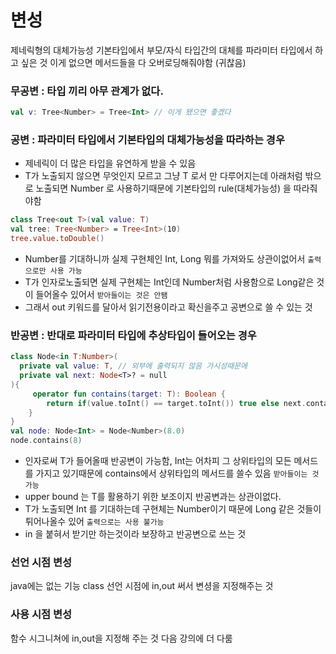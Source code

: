 # 변성
제네릭형의 대체가능성
기본타입에서 부모/자식 타입간의 대체를 파라미터 타입에서 하고 싶은 것 
이게 없으면 메서드들을 다 오버로딩해줘야함 (귀찮음)

### 무공변 : 타입 끼리 아무 관계가 없다.
```kotlin
val v: Tree<Number> = Tree<Int> // 이게 됐으면 좋겠다
```
### 공변 : 파라미터 타입에서 기본타입의 대체가능성을 따라하는 경우
  - 제네릭이 더 많은 타입을 유연하게 받을 수 있음
  - T가 노출되지 않으면 무엇인지 모르고 그냥 T 로서 만 다루어지는데 아래처럼 밖으로 노출되면 Number 로 사용하기때문에 기본타입의 rule(대체가능성) 을 따라줘야함  
```kotlin
class Tree<out T>(val value: T)
val tree: Tree<Number> = Tree<Int>(10)
tree.value.toDouble() 
```
- Number를 기대하니까 실제 구현체인 Int, Long 뭐를 가져와도 상관이없어서 `출력으로만 사용 가능`
- T가 인자로노출되면 실제 구현체는 Int인데 Number처럼 사용함으로 Long같은 것이 들어올수 있어서 `받아들이는 것은 안됌`
- 그래서 out 키워드를 달아서 읽기전용이라고 확신을주고 공변으로 쓸 수 있는 것

### 반공변 : 반대로 파라미터 타입에 추상타입이 들어오는 경우
```kotlin
class Node<in T:Number>(
  private val value: T, // 외부에 출력되지 않음 가시성때문에 
  private val next: Node<T>? = null
){
     operator fun contains(target: T): Boolean {
        return if(value.toInt() == target.toInt()) true else next.contains(target) ?: false
    }
}
val node: Node<Int> = Node<Number>(8.0)
node.contains(8)
```
- 인자로써 T가 들어올때 반공변이 가능함, Int는 어차피 그 상위타입의 모든 메서드를 가지고 있기때문에 contains에서 상위타입의 메서드를 쓸수 있음 `받아들이는 것 가능` 
- upper bound 는 T를 활용하기 위한 보조이지 반공변과는 상관이없다.  
- T가 노출되면 Int 를 기대하는데 구현체는 Number이기 때문에 Long 같은 것들이 튀어나올수 있어 `출력으로는 사용 불가능`
- in 을 붙혀서 받기만 하는것이라 보장하고 반공변으로 쓰는 것

### 선언 시점 변성
java에는 없는 기능 class 선언 시점에 in,out 써서 변셩을 지정해주는 것
### 사용 시점 변성
함수 시그니쳐에 in,out을 지정해 주는 것
다음 강의에 더 다룸